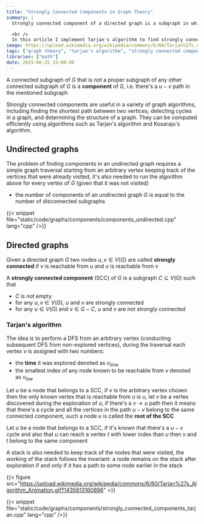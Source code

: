 ```yaml
---
title: "Strongly Connected Components in Graph Theory"
summary: |
  Strongly connected component of a directed graph is a subgraph in which there exists a path from every vertex to every other vertex in the subgraph.

  <br />
  In this article I implement Tarjan's algorithm to find strongly connected components in a graph.
image: https://upload.wikimedia.org/wikipedia/commons/6/60/Tarjan%27s_Algorithm_Animation.gif?1435613160896
tags: ["graph theory", "tarjan's algorithm", "strongly connected components"]
libraries: ["math"]
date: 2015-06-25 15:00:00
---
```


A connected subgraph of $G$ that is not a proper subgraph of any other connected subgraph of $G$ is a **component** of $G$, i.e. there's a $u-v$ path in the mentioned subgraph

Strongly connected components are useful in a variety of graph algorithms, including finding the shortest path between two vertices, detecting cycles in a graph, and determining the structure of a graph.
  They can be computed efficiently using algorithms such as Tarjan's algorithm and Kosaraju's algorithm.

## Undirected graphs

The problem of finding components in an undirected graph requires a simple graph traversal starting from an arbitrary vertex keeping track of the vertices that were already visited, it's also needed to run the algorithm above for every vertex of $G$ (given that it was not visited)

- the number of components of an undirected graph $G$ is equal to the number of disconnected subgraphs

{{< snippet file="static/code/graphs/components/components_undirected.cpp" lang="cpp" />}}

## Directed graphs

Given a directed graph $G$ two nodes $u, v \in V(G)$ are called **strongly connected** if $v$ is reachable from $u$ and $u$ is reachable from $v$

A **strongly connected component** (SCC) of $G$ is a subgraph $C \subseteq V(G)$ such that

- $C$ is not empty
- for any $u,v \in V(G)$, $u$ and $v$ are strongly connected
- for any $u \in V(G)$ and $v \in G - C$, $u$ and $v$ are not strongly connected

### Tarjan's algorithm

The idea is to perform a DFS from an arbitrary vertex (conducting subsequent DFS from non-explored vertices), during the traversal each vertex $v$ is assigned with two numbers:

- the **time** it was explored denoted as $v_{time}$
- the smallest index of any node known to be reachable from $v$ denoted as $v_{low}$

Let $u$ be a node that belongs to a SCC, if $v$ is the arbitrary vertex chosen then the only known vertex that is reachable from $u$ is $u$, let $v$ be a vertex discovered during the exploration of $u$, if there's a $v \rightarrow u$ path then it means that there's a cycle and all the vertices in the path $u-v$ belong to the same connected component, such a node $u$ is called the **root of the SCC**

Let $u$ be a node that belongs to a SCC, if it's known that there's a $u-v$ cycle and also that $u$ can reach a vertex $t$ with lower index than $u$ then $v$ and $t$ belong to the same component

A stack is also needed to keep track of the nodes that were visited, the working of the stack follows the invariant: a node remains on the stack after exploration if and only if it has a path to some node earlier in the stack

{{< figure src="https://upload.wikimedia.org/wikipedia/commons/6/60/Tarjan%27s_Algorithm_Animation.gif?1435613160896" >}}

{{< snippet file="static/code/graphs/components/strongly_connected_components_tarjan.cpp" lang="cpp" />}}
